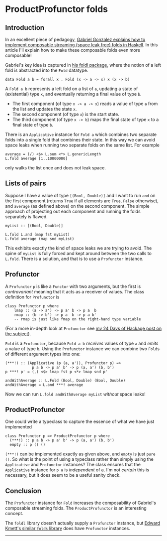 # ProductProfunctor folds

## Introduction

In an excellent piece of pedagogy, [Gabriel Gonzalez explains how to
implement composable streaming (space leak free) folds in
Haskell](http://www.haskellforall.com/2013/08/composable-streaming-folds.html).
In this article I'll explain how to make these composable folds even
more composable!

Gabriel's key idea is captured in [his foldl
package](http://hackage.haskell.org/package/foldl), where the notion
of a left fold is abstracted into the `Fold` datatype.

    data Fold a b = forall x . Fold (x -> a -> x) x (x -> b)

A `Fold a b` represents a left fold on a list of `a`, updating a state
of (existential) type `x`, and eventually returning a final value of type `b`.

* The first component (of type `x -> a -> x`) reads a value of type `a` from the
list and updates the state `x`.
* The second component (of type `x`) is the start state.
* The third component (of type `x -> b`) maps the final state of type
  `x` to a final state of type `b`.

There is an `Applicative` instance for `Fold a` which combines two
separate folds into a single fold that combines their state.  In this
way we can avoid space leaks when running two separate folds on the
same list.  For example

    average = (/) <$> L.sum <*> L.genericLength
    L.fold average [1..10000000]

only walks the list once and does not leak space.

## Lists of pairs

Suppose I have a value of type `[(Bool, Double)]` and I want to run `and`
on the first component (returns `True` if all elements are `True`,
`False` otherwise), and `average` (as defined above) on the second
component.  The simple approach of projecting out each component and
running the folds separately is flawed.

    myList :: [(Bool, Double)]

    L.fold L.and (map fst myList)
    L.fold average (map snd myList)

This exhibits exactly the kind of space leaks we are trying to avoid.
The spine of `myList` is fully forced and kept around between the two
calls to `L.fold`.  There is a solution, and that is to use a
`Profunctor` instance.

## Profunctor

A `Profunctor` `p` is like a `Functor` with two arguments, but the
first is *contravariant* meaning that it acts as a receiver of
values.  The class definition for `Profunctor` is

    class Profunctor p where
        lmap :: (a -> a') -> p a' b -> p a  b
        rmap :: (b -> b') -> p a  b -> p a b'
        -- rmap is just like fmap on the right-hand type variable

(For a more in-depth look at `Profunctor` see [my 24 Days of Hackage
post on the
subject](http://ocharles.org.uk/blog/guest-posts/2013-12-22-24-days-of-hackage-profunctors.html)).

`Fold` is a `Profunctor`, because `Fold a b` *receives* values of type
`a` and *emits* a value of type `b`.  Using the `Profunctor` instance
we can combine two `Fold`s of different argument types into one:

    (***!) :: (Applicative (p (a, a')), Profunctor p) =>
                p a b -> p a' b' -> p (a, a') (b, b')
    p ***! p' = (,) <$> lmap fst p <*> lmap snd p'

    andWithAverage :: L.Fold (Bool, Double) (Bool, Double)
    andWithAverage = L.and ***! average

Now we can run `L.fold andWithAverage myList` *without* space leaks!

## ProductProfunctor

One could write a typeclass to capture the essence of what we have
just implemented

    class Profunctor p => ProductProfunctor p where
      (***!) :: p a b -> p a' b' -> p (a, a') (b, b')
      empty :: p () ()

`(***!)` can be implemented exactly as given above, and `empty` is
just `pure ()`.  So what is the point of using a typeclass rather than
simply using the `Applicative` and `Profunctor` instances?  The class
ensures that the `Applicative` instance for `p a` is *independent* of
a.  I'm not *certain* this is necessary, but it does seem to be a
useful sanity check.

## Conclusion

The `Profunctor` instance for `Fold` increases the composability of
Gabriel's composable streaming folds.  The `ProductProfunctor` is an
interesting concept.

The `foldl` library doesn't actually supply a `Profunctor` instance,
but [Edward Kmett's similar `folds`
library](http://hackage.haskell.org/package/folds) does have
`Profunctor` instances.

----
